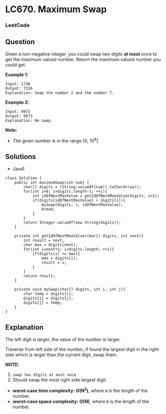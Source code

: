 # LC670. Maximum Swap

### LeetCode

## Question

Given a non-negative integer, you could swap two digits **at most** once to get the maximum valued number. Return the maximum valued number you could get.

**Example 1:**
```
Input: 2736
Output: 7236
Explanation: Swap the number 2 and the number 7.
```

**Example 2:**
```
Input: 9973
Output: 9973
Explanation: No swap.
```

**Note:**

* The given number is in the range [0, 10<sup>8</sup>]

## Solutions

* Java1
```
class Solution {
    public int maximumSwap(int num) {
        char[] digits = (String.valueOf(num)).toCharArray();
        for(int i=0; i<digits.length-1; ++i){
            int idOfNextMaxValue = getIdOfNextMaxValue(digits, i+1);
            if(digits[idOfNextMaxValue] > digits[i]){
                mySwap(digits, i, idOfNextMaxValue);
                break;
            }
        }
        return Integer.valueOf(new String(digits));
    }
    
    private int getIdOfNextMaxValue(char[] digits, int next){
        int result = next;
        char max = digits[next];
        for(int i=next+1; i<digits.length; ++i){
            if(digits[i] >= max){
                max = digits[i];
                result = i;
            }
        }
        return result;
    }
    
    private void mySwap(char[] digits, int i, int j){
        char temp = digits[i];
        digits[i] = digits[j];
        digits[j] = temp;
    }
}
```

## Explanation

The left digit is larger, the value of the number is larger.

Traverse from left side of the number, if found the largest digit in the right side which is larger than the current digit, swap them.

**NOTE:** 

1. `swap two digits at most once`
2. Should swap the most right side largest digit.

* **worst-case time complexity:** **O(N<sup>2</sup>)**, where `N` is the length of the number.
* **worst-case space complexity:** **O(N)**, where `N` is the length of the number.